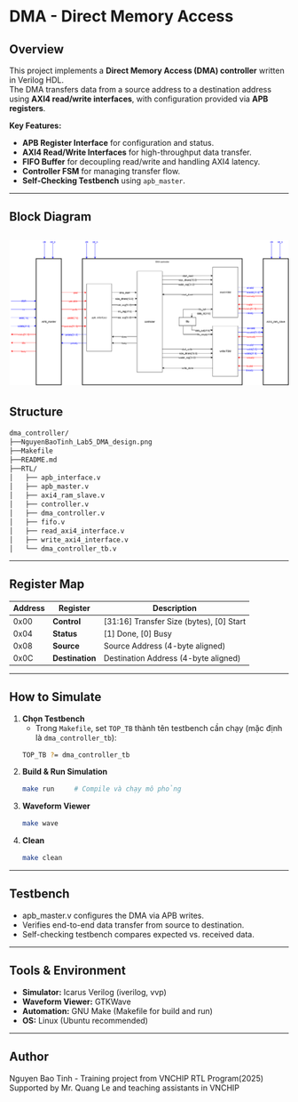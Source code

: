 # DMA - Direct Memory Access

## Overview
This project implements a **Direct Memory Access (DMA) controller** written in Verilog HDL.  
The DMA transfers data from a source address to a destination address using **AXI4 read/write interfaces**, with configuration provided via **APB registers**.

**Key Features:**
- **APB Register Interface** for configuration and status.
- **AXI4 Read/Write Interfaces** for high-throughput data transfer.
- **FIFO Buffer** for decoupling read/write and handling AXI4 latency.
- **Controller FSM** for managing transfer flow.
- **Self-Checking Testbench** using `apb_master`.
---

## Block Diagram
![Block Diagram](NguyenBaoTinh_Lab5_DMA_design.png)
---
## Structure
````
dma_controller/
├──NguyenBaoTinh_Lab5_DMA_design.png
├──Makefile
├──README.md
├──RTL/
│   ├── apb_interface.v
│   ├── apb_master.v
│   ├── axi4_ram_slave.v
│   ├── controller.v
│   ├── dma_controller.v
│   ├── fifo.v
│   ├── read_axi4_interface.v
│   ├── write_axi4_interface.v
│   └── dma_controller_tb.v     
````
---
## Register Map
| Address | Register            | Description                              |
|---------|---------------------|------------------------------------------|
| 0x00    | **Control**         | [31:16] Transfer Size (bytes), [0] Start |
| 0x04    | **Status**          | [1] Done, [0] Busy                       |
| 0x08    | **Source**          | Source Address (4-byte aligned)          |
| 0x0C    | **Destination**     | Destination Address (4-byte aligned)     |
---


## How to Simulate
1. **Chọn Testbench**  
   - Trong `Makefile`, set `TOP_TB` thành tên testbench cần chạy (mặc định là `dma_controller_tb`):
   ```bash
   TOP_TB ?= dma_controller_tb
2. **Build & Run Simulation**
   ```bash
   make run     # Compile và chạy mô phỏng
3. **Waveform Viewer**
   ```bash
   make wave
4. **Clean**
   ```bash
   make clean
---

## Testbench
- apb_master.v configures the DMA via APB writes.
- Verifies end-to-end data transfer from source to destination.
- Self-checking testbench compares expected vs. received data.
---

## Tools & Environment
- **Simulator:** Icarus Verilog (iverilog, vvp)
- **Waveform Viewer:** GTKWave
- **Automation:** GNU Make (Makefile for build and run)
- **OS:** Linux (Ubuntu recommended)
---
## Author
Nguyen Bao Tinh - Training project from VNCHIP RTL Program(2025)
Supported by Mr. Quang Le and teaching assistants in VNCHIP

